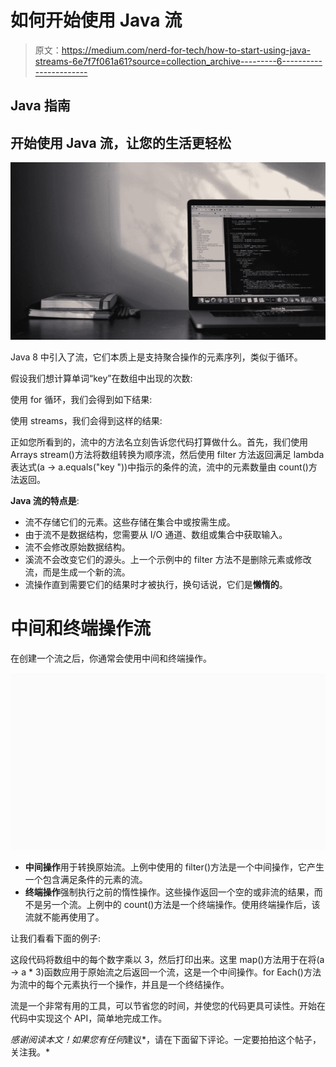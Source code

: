 # 如何开始使用 Java 流

> 原文：<https://medium.com/nerd-for-tech/how-to-start-using-java-streams-6e7f7f061a61?source=collection_archive---------6----------------------->

## Java 指南

## 开始使用 Java 流，让您的生活更轻松

![](img/e23996c2ff1b310b5f2135f062940b6b.png)

Java 8 中引入了流，它们本质上是支持聚合操作的元素序列，类似于循环。

假设我们想计算单词“key”在数组中出现的次数:

使用 for 循环，我们会得到如下结果:

使用 streams，我们会得到这样的结果:

正如您所看到的，流中的方法名立刻告诉您代码打算做什么。首先，我们使用 Arrays stream()方法将数组转换为顺序流，然后使用 filter 方法返回满足 lambda 表达式(a -> a.equals("key "))中指示的条件的流，流中的元素数量由 count()方法返回。

**Java 流的特点是**:

*   流不存储它们的元素。这些存储在集合中或按需生成。
*   由于流不是数据结构，您需要从 I/O 通道、数组或集合中获取输入。
*   流不会修改原始数据结构。
*   溪流不会改变它们的源头。上一个示例中的 filter 方法不是删除元素或修改流，而是生成一个新的流。
*   流操作直到需要它们的结果时才被执行，换句话说，它们是**懒惰的**。

# 中间和终端操作流

在创建一个流之后，你通常会使用中间和终端操作。

![](img/752bda0e00470cef667f8b9508f8f3ca.png)

*   **中间操作**用于转换原始流。上例中使用的 filter()方法是一个中间操作，它产生一个包含满足条件的元素的流。
*   **终端操作**强制执行之前的惰性操作。这些操作返回一个空的或非流的结果，而不是另一个流。上例中的 count()方法是一个终端操作。使用终端操作后，该流就不能再使用了。

让我们看看下面的例子:

这段代码将数组中的每个数字乘以 3，然后打印出来。这里 map()方法用于在将(a -> a * 3)函数应用于原始流之后返回一个流，这是一个中间操作。for Each()方法为流中的每个元素执行一个操作，并且是一个终结操作。

流是一个非常有用的工具，可以节省您的时间，并使您的代码更具可读性。开始在代码中实现这个 API，简单地完成工作。

*感谢阅读本文！如果您有任何*建议*，请在下面留下评论。一定要拍拍这个帖子，关注我。*